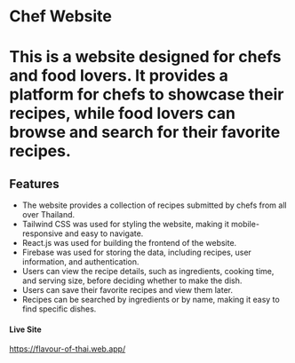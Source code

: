 <h1>Chef Website<h1>
<p>This is a website designed for chefs and food lovers. It provides a platform for chefs to showcase their recipes, while food lovers can browse and search for their favorite recipes.</p>

<h2>Features</h2>



<ul>
<li> The website provides a collection of recipes submitted by chefs from all over Thailand.</li>
<li>Tailwind CSS was used for styling the website, making it mobile-responsive and easy to navigate.</li>
<li> React.js was used for building the frontend of the website.</li>
<li>Firebase was used for storing the data, including recipes, user information, and authentication.</li>

<li>Users can view the recipe details, such as ingredients, cooking time, and serving size, before deciding whether to make the dish.</li>

<li>Users can save their favorite recipes and view them later.</li>
<li> Recipes can be searched by ingredients or by name, making it easy to find specific dishes.</li>
</ul>

<h4>Live Site</h4>

https://flavour-of-thai.web.app/